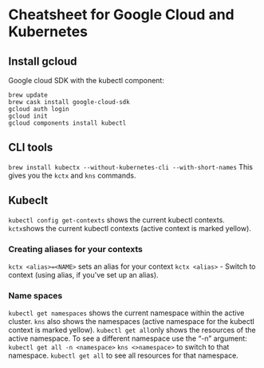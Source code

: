 # Cheatsheet for Google Cloud and Kubernetes

## Install gcloud
Google cloud SDK with the kubectl component:
```
brew update
brew cask install google-cloud-sdk
gcloud auth login
gcloud init
gcloud components install kubectl
```
## CLI tools
`brew install kubectx --without-kubernetes-cli --with-short-names`
This gives you the `kctx` and `kns` commands.

## Kubeclt
`kubectl config get-contexts` shows the current kubectl contexts.
`kctx`shows the current kubectl contexts (active context is marked yellow).

### Creating aliases for your contexts
`kctx <alias>=<NAME>` sets an alias for your context
`kctx <alias>` - Switch to context (using alias, if you've set up an alias).

### Name spaces
`kubectl get namespaces` shows the current namespace within the active cluster.
`kns` also shows the namespaces (active namespace for the kubectl context is marked yellow).
`kubectl get all`only shows the resources of the active namespace.
To see a different namespace use the “-n” argument: `kubectl get all -n <namespace>`
`kns <>namespace>` to switch to that namespace.
`kubectl get all` to see all resources for that namespace.
